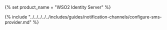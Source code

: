 {% set product_name = "WSO2 Identity Server" %}

{% include "../../../../../includes/guides/notification-channels/configure-sms-provider.md" %}